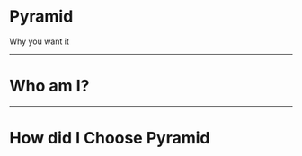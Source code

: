 <!-- page_number: true 
     $theme: gaia
     template: invert
     footer: github.com/jackdesert/pyramid-presentation
     prerender: true

-->




Pyramid
==
Why you want it

---

Who am I?
==


---

How did I Choose Pyramid
==